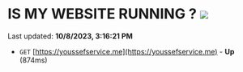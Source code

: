 # IS MY WEBSITE RUNNING ? [![](https://img.shields.io/static/v1?label=Sponsor&message=%E2%9D%A4&logo=GitHub&color=%23fe8e86)](https://github.com/sponsors/<username>)

Last updated: **10/8/2023, 3:16:21 PM**

- `GET` [https://youssefservice.me](https://youssefservice.me) - **Up** (874ms)
